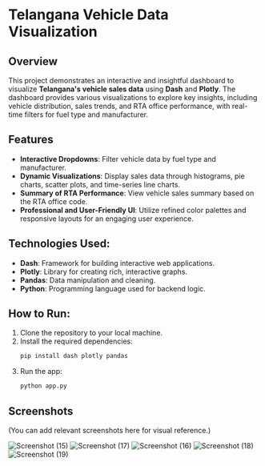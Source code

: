 # Telangana Vehicle Data Visualization

## Overview
This project demonstrates an interactive and insightful dashboard to visualize **Telangana's vehicle sales data** using **Dash** and **Plotly**. The dashboard provides various visualizations to explore key insights, including vehicle distribution, sales trends, and RTA office performance, with real-time filters for fuel type and manufacturer.

## Features
- **Interactive Dropdowns**: Filter vehicle data by fuel type and manufacturer.
- **Dynamic Visualizations**: Display sales data through histograms, pie charts, scatter plots, and time-series line charts.
- **Summary of RTA Performance**: View vehicle sales summary based on the RTA office code.
- **Professional and User-Friendly UI**: Utilize refined color palettes and responsive layouts for an engaging user experience.

## Technologies Used:
- **Dash**: Framework for building interactive web applications.
- **Plotly**: Library for creating rich, interactive graphs.
- **Pandas**: Data manipulation and cleaning.
- **Python**: Programming language used for backend logic.

## How to Run:
1. Clone the repository to your local machine.
2. Install the required dependencies:
    ```bash
    pip install dash plotly pandas
    ```
3. Run the app:
    ```bash
    python app.py
    ```

## Screenshots
(You can add relevant screenshots here for visual reference.)

![Screenshot (15)](https://github.com/user-attachments/assets/fd987657-2f75-4c62-83c9-691674afc819)
![Screenshot (17)](https://github.com/user-attachments/assets/32f9b294-e773-4a50-9b3b-9cd50b9ebffe)
![Screenshot (16)](https://github.com/user-attachments/assets/b8e273c0-4c0a-4241-8481-407974914681)
![Screenshot (18)](https://github.com/user-attachments/assets/ec07d743-bb08-43ed-bebf-5e9c56865779)
![Screenshot (19)](https://github.com/user-attachments/assets/9d572694-47ef-45b5-81f4-cf6af8633808)

